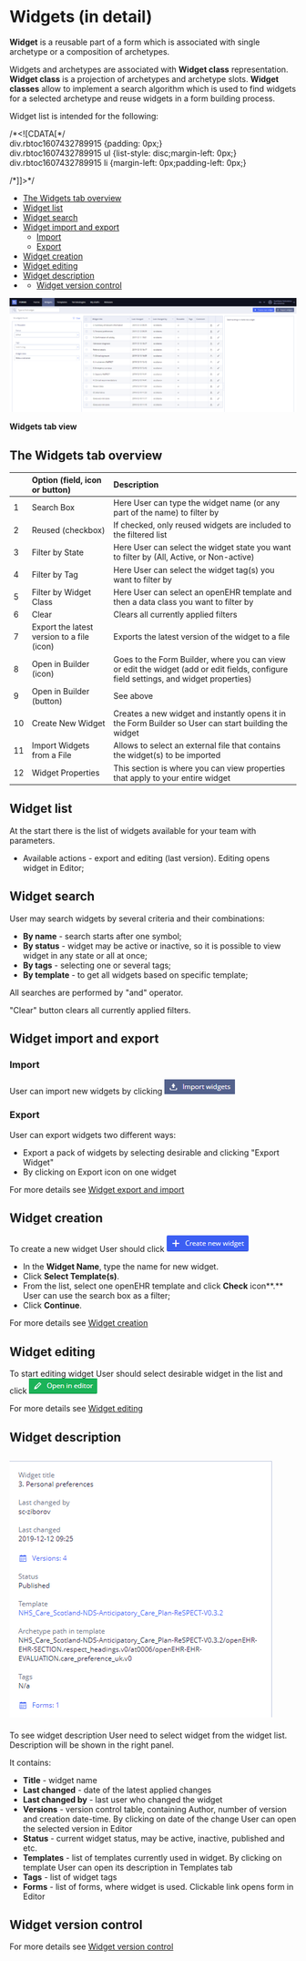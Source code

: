 # Widgets \(in detail\)

**Widget** is a reusable part of a form which is associated with single archetype or a composition of archetypes.

Widgets and archetypes are associated with **Widget class** representation. **Widget class** is a projection of archetypes and archetype slots. **Widget classes** allow to implement a search algorithm which is used to find widgets for a selected archetype and reuse widgets in a form building process.

Widget list is intended for the following:

/\*&lt;!\[CDATA\[\*/  
div.rbtoc1607432789915 {padding: 0px;}  
div.rbtoc1607432789915 ul {list-style: disc;margin-left: 0px;}  
div.rbtoc1607432789915 li {margin-left: 0px;padding-left: 0px;}  
  
/\*\]\]&gt;\*/

* [The Widgets tab overview](./#Widgets%28indetail%29-TheWidgetstaboverview)
* [Widget list](./#Widgets%28indetail%29-Widgetlist)
* [Widget search](./#Widgets%28indetail%29-Widgetsearch)
* [Widget import and export](./#Widgets%28indetail%29-Widgetimportandexport)
  * [Import](./#Widgets%28indetail%29-Import)
  * [Export](./#Widgets%28indetail%29-Export)
* [Widget creation](./#Widgets%28indetail%29-Widgetcreation)
* [Widget editing](./#Widgets%28indetail%29-Widgetediting)
* [Widget description](./#Widgets%28indetail%29-Widgetdescription)
* * [Widget version control](./#Widgets%28indetail%29-Widgetversioncontrol)

![](../.gitbook/assets/34833652.png)

**Widgets tab view**

## The Widgets tab overview <a id="Widgets(indetail)-TheWidgetstaboverview"></a>

|  | **Option \(field, icon or button\)** | **Description** |
| :--- | :--- | :--- |
| 1 | Search Box | Here User can type the widget name \(or any part of the name\) to filter by |
| 2 | Reused \(checkbox\) | If checked, only reused widgets are included to the filtered list |
| 3 | Filter by State | Here User can select the widget state you want to filter by \(All, Active, or Non-active\) |
| 4 | Filter by Tag | Here User can select the widget tag\(s\) you want to filter by |
| 5 | Filter by Widget Class | Here User can select an openEHR template and then a data class you want to filter by |
| 6 | Clear | Clears all currently applied filters |
| 7 | Export the latest version to a file \(icon\) | Exports the latest version of the widget to a file |
| 8 | Open in Builder \(icon\) | Goes to the Form Builder, where you can view or edit the widget \(add or edit fields, configure field settings, and widget properties\) |
| 9 | Open in Builder \(button\) | See above |
| 10 | Create New Widget | Creates a new widget and instantly opens it in the Form Builder so User can start building the widget |
| 11 | Import Widgets from a File | Allows to select an external file that contains the widget\(s\) to be imported |
| 12 | Widget Properties | This section is where you can view properties that apply to your entire widget |

## Widget list <a id="Widgets(indetail)-Widgetlist"></a>

At the start there is the list of widgets available for your team with parameters.

* Available actions - export and editing \(last version\). Editing opens widget in Editor;

## Widget search <a id="Widgets(indetail)-Widgetsearch"></a>

User may search widgets by several criteria and their combinations:

* **By name** - search starts after one symbol;
* **By status** - widget may be active or inactive, so it is possible to view widget in any state or all at once;
* **By tags** - selecting one or several tags;
* **By template** - to get all widgets based on specific template;

All searches are performed by "and" operator.

"Clear" button clears all currently applied filters.

## Widget import and export <a id="Widgets(indetail)-Widgetimportandexport"></a>

### Import <a id="Widgets(indetail)-Import"></a>

User can import new widgets by clicking ![](../.gitbook/assets/34833653.png)

### Export <a id="Widgets(indetail)-Export"></a>

 User can export widgets two different ways:

*  Export a pack of widgets by selecting desirable and clicking "Export Widget"
* By clicking on Export icon on one widget

For more details see [Widget export and import](ehr-forms-widget-export-and-import.md)

## Widget creation <a id="Widgets(indetail)-Widgetcreation"></a>

To create a new widget User should click ![](../.gitbook/assets/34833654.png)

* In the **Widget Name**, type the name for new widget.
* Click **Select Template\(s\)**.
* From the list, select one openEHR template and click **Check** icon**.** User can use the search box as a filter;
* Click **Continue**.

For more details see [Widget creation](ehr-forms-widget-creation.md)

## Widget editing <a id="Widgets(indetail)-Widgetediting"></a>

To start editing widget User should select desirable widget in the list and click ![](../.gitbook/assets/34833655.png)

For more details see [Widget editing](ehr-forms-widget-editing.md)

## Widget description <a id="Widgets(indetail)-Widgetdescription"></a>

## ![](../.gitbook/assets/34833656.png) <a id="Widgets(indetail)-"></a>

To see widget description User need to select widget from the widget list. Description will be shown in the right panel.

It contains:

* **Title** - widget name
* **Last changed** - date of the latest applied changes
* **Last changed by** - last user who changed the widget
* **Versions** - version control table, containing  Author, number of version and creation date-time. By clicking on date of the change User can open the selected version in Editor
* **Status** - current widget status, may be active, inactive, published and etc.
* **Templates** - list of templates currently used in widget. By clicking on template User can open its description in Templates tab
* **Tags** - list of widget tags
* **Forms** - list of forms, where widget is used. Clickable link opens form in Editor

## Widget version control <a id="Widgets(indetail)-Widgetversioncontrol"></a>

For more details see [Widget version control](https://wiki.solit-clouds.ru/display/EHR/Widget+version+control)

